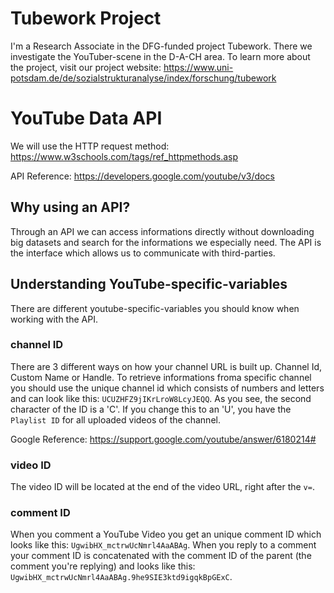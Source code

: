 # Tubework Project
I'm a Research Associate in the DFG-funded project Tubework. There we investigate the YouTuber-scene in the D-A-CH area. 
To learn more about the project, visit our project website: https://www.uni-potsdam.de/de/sozialstrukturanalyse/index/forschung/tubework

# YouTube Data API
We will use the HTTP request method: https://www.w3schools.com/tags/ref_httpmethods.asp

API Reference: https://developers.google.com/youtube/v3/docs

## Why using an API?

Through an API we can access informations directly without downloading big datasets and search for the informations we especially need. The API is the interface which allows us to communicate with third-parties.

## Understanding YouTube-specific-variables

There are different youtube-specific-variables you should know when working with the API. 

### channel ID

There are 3 different ways on how your channel URL is built up. Channel Id, Custom Name or Handle. To retrieve informations froma specific channel you should use the unique channel id which consists of numbers and letters and can look like this: `UCUZHFZ9jIKrLroW8LcyJEQQ`. As you see, the second character of the ID is a 'C'. If you change this to an 'U', you have the `Playlist ID` for all uploaded videos of the channel.

Google Reference: https://support.google.com/youtube/answer/6180214#

### video ID

The video ID will be located at the end of the video URL, right after the `v=`.

### comment ID

When you comment a YouTube Video you get an unique comment ID which looks like this: `UgwibHX_mctrwUcNmrl4AaABAg`. When you reply to a comment your comment ID is concatenated with the comment ID of the parent (the comment you're replying) and looks like this: `UgwibHX_mctrwUcNmrl4AaABAg.9he9SIE3ktd9igqkBpGExC`.

